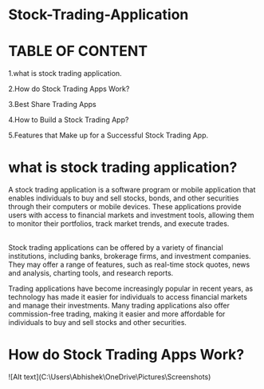 # Stock-Trading-Application

<h1>TABLE OF CONTENT</h1>

1.what is stock trading application.

2.How do Stock Trading Apps Work?

3.Best Share Trading Apps 

4.How to Build a Stock Trading App?

5.Features that Make up for a Successful Stock Trading App.



<h1>what is stock trading application?</h1>

A stock trading application is a software program or mobile application that enables individuals to buy and sell stocks, bonds, and other securities through their computers or mobile devices. These applications provide users with access to financial markets and investment tools, allowing them to monitor their portfolios, track market trends, and execute trades.<br><br>

Stock trading applications can be offered by a variety of financial institutions, including banks, brokerage firms, and investment companies. They may offer a range of features, such as real-time stock quotes, news and analysis, charting tools, and research reports.<br>

Trading applications have become increasingly popular in recent years, as technology has made it easier for individuals to access financial markets and manage their investments. Many trading applications also offer commission-free trading, making it easier and more affordable for individuals to buy and sell stocks and other securities.<br>


<h1>How do Stock Trading Apps Work?</h1>
![Alt text](C:\Users\Abhishek\OneDrive\Pictures\Screenshots)
